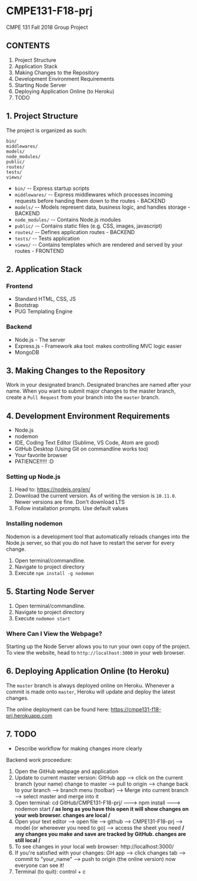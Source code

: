 # CMPE131-F18-prj
CMPE 131 Fall 2018 Group Project

## CONTENTS
1. Project Structure
2. Application Stack
3. Making Changes to the Repository
4. Development Environment Requirements
5. Starting Node Server
6. Deploying Application Online (to Heroku)
7. TODO

## 1. Project Structure
The project is organized as such:

```
bin/
middlewares/
models/
node_modules/
public/
routes/
tests/
views/
```
- `bin/` -- Express startup scripts
- `middlewares/` -- Express middlewares which processes incoming requests before handing them down to the routes - BACKEND
- `models/` -- Models represent data, business logic, and handles storage - BACKEND
- `node_modules/` -- Contains Node.js modules
- `public/` -- Contains static files (e.g. CSS, images, javascript)
- `routes/` -- Defines application routes - BACKEND 
- `tests/` -- Tests application
- `views/` -- Contains templates which are rendered and served by your routes - FRONTEND 

## 2. Application Stack

### Frontend
- Standard HTML, CSS, JS
- Bootstrap
- PUG Templating Engine

### Backend
- Node.js     - The server
- Express.js  - Framework aka tool: makes controlling MVC logic easier  
- MongoDB 

## 3. Making Changes to the Repository
Work in your designated branch. Designated branches are named after your name. When you want to submit major changes to the master branch, create a `Pull Request` from your branch into the `master` branch.

## 4. Development Environment Requirements
- Node.js
- nodemon
- IDE, Coding Text Editor (Sublime, VS Code, Atom are good)
- GitHub Desktop (Using Git on commandline works too)
- Your favorite browser
- PATIENCE!!!!! :D

### Setting up Node.js
1. Head to: https://nodejs.org/en/
2. Download the current version. As of writing the version is `10.11.0`. Newer versions are fine. Don't download LTS
3. Follow installation prompts. Use default values

### Installing nodemon
Nodemon is a development tool that automatically reloads changes into the Node.js server, so that you do not have to restart the server for every change.
1. Open terminal/commandline.
2. Navigate to project directory
3. Execute `npm install -g nodemon`

## 5. Starting Node Server
1. Open terminal/commandline.
2. Navigate to project directory
3. Execute `nodemon start`

### Where Can I View the Webpage?
Starting up the Node Server allows you to run your own copy of the project. To view the website, head to `http://localhost:3000` in your web browser.

## 6. Deploying Application Online (to Heroku)
The `master` branch is always deployed online on Heroku. Whenever a commit is made onto `master`, Heroku will update and deploy the latest changes.

The online deployment can be found here: https://cmpe131-f18-prj.herokuapp.com

## 7. TODO
- Describe workflow for making changes more clearly

Backend work proceedure: 
1. Open the GitHub webpage and application 
2. Update to current master version: GitHub app --> click on the current branch (your name) change to master --> pull to origin --> change back to your branch --> branch menu (toolbar) --> Merge into current branch --> select master and merge into it 
3. Open terminal: cd GitHub/CMPE131-F18-prj/  --->  npm install   --->  nodemon start 
**/ as long as you have this open it will show changes on your web browser. changes are local /**
4. Open your text editor --> open file --> github --> CMPE131-F18-prj --> model (or whereever you need to go) --> access the sheet you need
**/ any changes you make and save are tracked by GitHub. changes are still local /**
5. To see changes in your local web browser: http://localhost:3000/
6. If you're satisfied with your changes: GH app —> click changes tab —> commit to "your_name" —> push to origin (the online version) now everyone can see it!
7. Terminal (to quit): control + c
